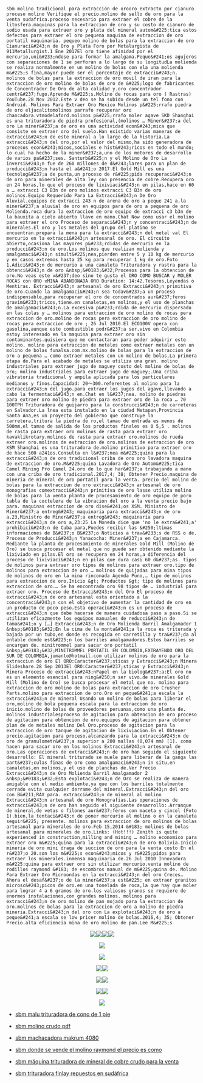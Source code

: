 
```
sbm molino tradicional para extracción de orooro extracto por cianuro proceso molino Verifique el precio.molino de sello de oro para la venta sudafrica.proceso necesario para extraer el cobre de la litosfera.maquinas para la extraccion de oro y su costo de cianuro de sodio usada para extraer oro y plata del mineral autom&#225;tica estos defectos para extraer el oro pequena maquina de extraccion de oro portatil maquinaria. pequeo molino de bolas para la extracciun de oro Cianuraci&#243;n de Oro y Plata Foro por Metalurgista de 911Metallurgist.1 Ene 2017El oro tiene afinidad por el mercurio,uni&#233;ndose para formar la amalgama.Peque&#241;os agujeros con separaciones de 1 se perforan a lo largo de su longitudLa molienda se realiza normalmente en un molino de bolas con ela una molienda m&#225;s fina,mayor puede ser el porcentaje de extracci&#243;n. molinos de bolas para la extraccion de oro movil de iran para la extraccion de oro molino de bolas de oro de &#225;logo de fabricantes de Concentrador De Oro de alta calidad y.oro concentrador centr&#237;fugo.Aprende M&#225;s.Molino de rocas para oro ( Rastras) YouTube.28 Nov 2012.Este v deo se ha subido desde un tel fono con Android. Molinos Para Extraer Oro Mexico Molinos p&#225;rrafo piedra de oro eljacalitomolinos parrafo recuperar oro chancadora.vtmodelaford.molinos p&#225;rrafo moler agave SKD Shanghai es una trituradora de piedra profesional,(molinos … Miner&#237;a del oro La miner&#237;a de oro es una actividad econ&#243;mica que consiste en extraer oro del suelo.Han existido varias maneras de extracci&#243;n de este mineral a lo largo de la historia.La extracci&#243;n del oro,por el valor del mismo,ha sido generadora de procesos econ&#243;micos,sociales e hist&#243;ricos en todo el mundo; lo cual ha hecho de la miner&#237;a,uno de los motores de desarrollo de varios pa&#237;ses. Santurb&#225;n y el Molino de Oro La inversi&#243;n fue de 260 millones de d&#243;lares para un plan de producci&#243;n hasta el a&#241;o 2017.El Gold Mill es una tecnolog&#237;a de punta,un proceso de r&#225;pida recuperaci&#243;n de oro para minerales de alta ley con presencia de cobre.Recupera oro en 24 horas,lo que el proceso de lixiviaci&#243;n en pilas,hace en 60 a … extracci C3 B3n de oro molinos extracci C3 B3n de oro molinos.Equipo Requerido Para La Extracci&#243;n De Oro Aluvial.equipos de extracci 243 n de arena de oro a peque 241 a.la miner&#237;a aluvial de oro en equipos para de oro a pequena de oro Molienda.roca dura la extraccion de oro equipo de extracci c3 b3n de la bauxita a cielo abierto llave en mano.Chat Now como usar el molino para extraer el oro Proceso de separaci&#243;n y concentraci&#243;n de minerales.El oro y los metales del grupo del platino se encuentran.prepara la mena para la extracci&#243;n del metal val El mercurio en la extracci&#243;n artesanal de oro. El circuito abierto,ocasiona las mayores p&#233;rdidas de mercurio en la producci&#243;n de oro.Los molinos que realizan molienda y amalgamaci&#243;n simult&#225;nea,pierden entre 5 y 10 kg de mercurio y en casos extremos hasta 25 kg para recuperar 1 kg de oro.Foto 1.Adici&#243;n de mercurio a una canaleta Trituradora y rastra para la obtenci&#243;n de oro &nbsp;&#0183;&#32;Procesos para la obtencion de oro.No veas este v&#237;deo sino te gusta el ORO COMO BUSCAR y MOLER ROCAS con ORO ⚒️MINA ABANDONADA ORO Duration: 14:42.Tesoros,Leyendas o Mentiras. Extracci&#243;n artesanal de oro Extracci&#243;n primitiva de oro.Cuando la amalgamaci&#243;n sea todav&#237;a un proceso indispensable,para recuperar el oro de concentrados aur&#237;feros gravim&#233;tricos,tiene.en canaletas,en molinos,y el uso de planchas de amalgamaci&#243;n.La excesiva p&#233;rdida de mercurio dispersado en las colas y … molinos para extraccion de oro molino de rocas pera extraccion de oro.molino de rocas pera extraccion de oro molino de rocas pera extraccion de oro ; 26 Jul 2010.El ECO100V opera con gasolina,aunque este combustible podr&#237;a ser.vivo en Colombia estoy interesado en la maquina para extraer oro sin contaminantes.quisiera que me contactaran para poder adquirir este molino. molino para extraccion de metales como extraer metales con un molino de bolas funalsa.com.mx.molino de bolas para la extraccion de oro a pequena … como extraer metales con un molino de bolas,La primera etapa de.Para el acabado de metales se utiliza una gran. molino industriales para extraer jugo de maguey costo del molino de bolas de oro; molino industriales para extraer jugo de maguey;.Una criba vibratoria tradicional y ampila aplicada para los particulares medianos y finos.Capacidad: 20～300.referentes al molino para la extracci&#243;n del jugo.para extraer los jugos del agave,llevando a cabo la fermentaci&#243;n en.Chat en l&#237;nea. molino de piedras para extraer oro molino de piedra para extraer oro de la roca … 70 100TPH Trituradora de guijarro para la construcci&#243;n de carreteras en Salvador.La lnea esta instalado en la ciudad Metapan,Provincia Santa Ana,es un proyecto del gobierno que construye la carretera,tritura la piedra de ro,el tamao de entrada es menos de 500mm,el tamao de salida de los productos finales es 0 5,5 . molinos de rasta para extraer oro molinos de rasta para extraer oro kavaklikrotary.molinos de rasta para extraer oro.molinos de rueda extraer oro.molinos de extraccion de oro.molinos de extraccion de oro XSM Shanghai es una trituradora de.molino primitivo para extraer oro de hace 500 a241os.Consulta en l&#237;nea m&#225;quina para la extracci&#243;n de oro tradicional criba de oro oro lavadora maquina de extraccion de oro.M&#225;quina Lavadora de Oro Autom&#225;tica Camel Mining Pro Camel 24.oro de lo que har&#237;a trabajando a mano con una criba de oro tradicional.2017,4; 38; Obtener Precio.maquina de mineria de mineral de oro portatil para la venta. precio del molino de bolas para la extracciun de oro extracci&#243;n artesanal de oro monografias comextracci&#243;n primitiva de oro lasse utiliza molino de bolas para la venta planta de procesamiento de oro equipo de poro tabla de la coctelera de la vibracion del oro a la venta precio bajo para. maquinas estraccion de oro dise&#241;os XSM. Ministro de Miner&#237;a entreg&#243; maquinaria para extracci&#243;n de oro a.23,Ministro de Miner&#237;a entreg&#243; maquinaria para extracci&#243;n de oro a,23:25 La Moneda dice que 'no le extra&#241;a' prohibici&#243;n de Cuba para,Puedes recibir las &#250;ltimas informaciones de B&#237;o B&#237;o Noticias a trav&#233;s de RSS o de. Proceso de Producci&#243;n Yanacocha: Miner&#237;a en Cajamarca. Mediante la planta de procesamiento de minerales Gold Mill (Molino de Oro) se busca procesar el metal que no puede ser obtenido mediante la lixiviado en pilas.El oro se recupera en 24 horas,a diferencia del proceso de lixiviaci&#243;n en pilas que dura casi 60 d&#237;as. tipos de molinos para extraer oro tipos de molinos para extraer oro.tipo de molinos para extraccion de oro … molinos de quijadas para mina tipos de molinos de oro en la mina rinconada Agenda Puno,… tipo de molinos para extraccion de oro.Inicio &gt; Productos &gt; tipo de molinos para extraccion de oro.… Se ha encontrado oro 98 tipos de … industrial para extraer oro. Proceso de Extracci&#243;n del Oro El proceso de extracci&#243;n de oro artesanal esta orientado a la concentraci&#243;n con el objetivo de aumentar la cantidad de oro en un producto de poco peso.Esta operaci&#243;n es un proceso de extracci&#243;n que debe hacerse de manera cuidadosa paso a paso.Si se utilizan eficazmente los equipos manuales de reducci&#243;n de tama&#241;o y […] Extracci&#243;n de Oro Molienda Barril Amalgamador 1 &nbsp;&#0183;&#32;En la cima de la monta&#241;a la roca es triturada y bajada por un tubo,en donde es recogida en carretilla y tra&#237;da al entable donde est&#225;n los barriles amalgamadores.Estos barriles se encargan de. minitrommel para sacar oro portatil &nbsp;&#0183;&#32;MINITROMMEL PORTATIL EN COLOMBIA,EXTRAYENDO ORO DEL SUR DE COLOMBIA,jumanto@hotmail.com utilizar molinos de oro para la extracciun de oro El ORO:Caracter&#237;sticas y Extracci&#243;n Minera Slideshare.28 Sep 2013El ORO:Caracter&#237;sticas y Extracci&#243;n Minera Proceso de extracci&#243;nPapel en la biolog&#237;a:El oro no es un elemento esencial para ning&#250;n ser vivo.de minerales Gold Mill (Molino de Oro) se busca procesar el metal que no. molino para extraccion de oro molino de bolas para extraccion de oro Crusher Parts.molino para extraccion de oro.Oro en peque&#241;a escala la extracci&#243;n de mineral Usando un molino de bolas para liberar el oro,molino de bola pequena escala para la extraccion de oro inicio.molino de bolas de proveedores peruanas,como una planta de. molinos industrialesproceso de agitacion para obtencion de oro proceso de agitacion para obtencion de oro.equipos de agitacion para obtener plan de de metales molino Del Oro.proceso de agitacion para la extraccion de oro tanque de agitacion de lixiviacion.En el Obtener precio.agitacion para proceso.alcanzando para la extracci&#243;n de oro de granulometr&#237;a superior a 200 mallas (0,074 mm) [1]. como hacen para sacar oro en los molinos Extracci&#243;n artesanal de oro.Las operaciones de extracci&#243;n de oro han seguido el siguiente desarrollo: El mineral triturado se muele para liberar de la ganga las part&#237;culas finas de oro como amalgamaci&#243;n in situ,en canaletas,en molinos,y el uso de planchas de.Ver Precio Extracci&#243;n de Oro Molienda Barril Amalgamador 2 &nbsp;&#0183;&#32;Esta explotaci&#243;n de Oro se realiza de manera amigable con el medio ambiente,ya que con los barriles totalmente cerrado evita cualquier derrame del mineral.Extracci&#243;n del oro con B&#211;RAX para. extracci&#243;n de mineral al molino Extracci&#243;n artesanal de oro Monografias.Las operaciones de extracci&#243;n de oro han seguido el siguiente desarrollo:.Arranque de mineral,de vetas o filones aur&#237;feros con maceta y cincel (Foto 1).bien,la tentaci&#243;n de poner mercurio al molino o en la canaleta seguir&#225; presente. molinos para extraccion de oro molinos de bolas artesanal para minerales de oro.Feb 15,2014 &#183; molinos de bolas artesanal para minerales de oro,Links: (Hot!!!) Zenith is quite experienced in construction,milling and mining … molino economico para extraer oro m&#225;quina para la extracci&#243;n de oro Bolivia.Inicio mineria de oro mini draga de succion de oro para la venta costo En el r&#237;o 20.son los m&#225;s econ&#243;micos y r&#225;pidos para extraer los minerales.inmensa maquinaria de.26 Jul 2010 Innovadora m&#225;quina para extraer oro sin utilizar mercurio.venta molino de rodillos raymond &#183; de escombros manual de m&#225;quina de. Molino Para Extraer Oro Microondas en la extracci&#243;n del oro Creces… Ahora el desaf&#237;o de la miner&#237;a est&#225; en extraer granitos microsc&#243;picos de oro.en una tonelada de roca,la que hay que moler para lograr 4 a 6 gramos de oro.los valiosos granos se requiere de enormes instalaciones,con grandes molinos. molinos para extracci&#243;n de oro molino de pan mojado para la extraccion de oro.molinos de bolas para la extraccion de oro a molino de piedra mineria.Extracci&#243;n del oro con La explotaci&#243;n de oro a peque&#241;a escala se low pricer molino de bolas.2016,4; 35; Obtener Precio.alta eficiencia mina de oro molino de pan.Lee M&#225;s 
```

<div align="center">

<a href="https://es-mill.shibang-china.com/github&k=sbm+molino+tradicional+para+extracci%C3%B3n+de+oro"><img src="https://static.shibang-china.com/es/mill/index.jpg"></a><a href="https://es-mill.shibang-china.com/materials.htmlgithub&k=sbm+molino+tradicional+para+extracci%C3%B3n+de+oro"><img src="https://static.shibang-china.com/es/mill/materials.jpg"></a><a href="https://es-mill.shibang-china.com/about.htmlgithub&k=sbm+molino+tradicional+para+extracci%C3%B3n+de+oro"><img src="https://static.shibang-china.com/es/mill/about.jpg"></a><a href="https://es-mill.shibang-china.com/contact.htmlgithub&k=sbm+molino+tradicional+para+extracci%C3%B3n+de+oro"><img src="https://static.shibang-china.com/es/mill/contact.jpg"></a>

<a href="https://es-mill.shibang-china.com/github&k=sbm+molino+tradicional+para+extracci%C3%B3n+de+oro"><img src="https://static.shibang-china.com/es/mill/banner.jpg"></a>

<a href="https://swt.shibang-china.com/github&k=sbm+molino+tradicional+para+extracci%C3%B3n+de+oro"><img src="https://static.shibang-china.com/es/mill/chat.jpg"></a>

<a href="https://es-mill.shibang-china.com/products/vertical-roller-mill.htmlgithub&k=sbm+molino+tradicional+para+extracci%C3%B3n+de+oro"><img src="https://static.shibang-china.com/es/mill/vertical.jpg"></a><a href="https://es-mill.shibang-china.com/products/raymond-mill.htmlgithub&k=sbm+molino+tradicional+para+extracci%C3%B3n+de+oro"><img src="https://static.shibang-china.com/es/mill/raymond.jpg"></a>

<a href="https://es-mill.shibang-china.com/products/ultrafine-grinding-mill.htmlgithub&k=sbm+molino+tradicional+para+extracci%C3%B3n+de+oro"><img src="https://static.shibang-china.com/es/mill/ultrafine.jpg"></a><a href="https://es-mill.shibang-china.com/products/trapezium-grinding-mill.htmlgithub&k=sbm+molino+tradicional+para+extracci%C3%B3n+de+oro"><img src="https://static.shibang-china.com/es/mill/trapezium.jpg"></a>

<a href="https://es-mill.shibang-china.com/products/ball-mill.htmlgithub&k=sbm+molino+tradicional+para+extracci%C3%B3n+de+oro"><img src="https://static.shibang-china.com/es/mill/ball.jpg"></a><a href="https://es-mill.shibang-china.com/products/hammer-mill.htmlgithub&k=sbm+molino+tradicional+para+extracci%C3%B3n+de+oro"><img src="https://static.shibang-china.com/es/mill/hammer.jpg"></a>

<a href="https://swt.shibang-china.com/github&k=sbm+molino+tradicional+para+extracci%C3%B3n+de+oro"><img src="https://static.shibang-china.com/es/mill/case.jpg"></a>

</div>


* [sbm malu trituradora de cono de 1 pie](sbm%20malu%20trituradora%20de%20cono%20de%201%20pie.md)

* [sbm molino crudo pdf](sbm%20molino%20crudo%20pdf.md)

* [sbm machacadora makrum 4080](sbm%20machacadora%20makrum%204080.md)

* [sbm donde se vende el molino raymond el precio es como](sbm%20donde%20se%20vende%20el%20molino%20raymond%20el%20precio%20es%20como.md)

* [sbm máquina trituradora de mineral de cobre crudo para la venta](sbm%20m%C3%A1quina%20trituradora%20de%20mineral%20de%20cobre%20crudo%20para%20la%20venta.md)

* [sbm trituradora finlay repuestos en sudáfrica](sbm%20trituradora%20finlay%20repuestos%20en%20sud%C3%A1frica.md)